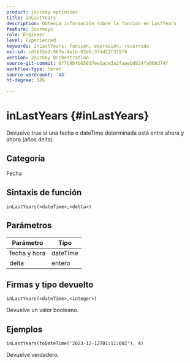 ```yaml
---
product: journey optimizer
title: inLastYears
description: Obtenga información sobre la función en LastYears
feature: Journeys
role: Engineer
level: Experienced
keywords: inLastYears, función, expresión, recorrido
exl-id: cdf653d2-967e-4a1b-92e5-37dd22f379f9
version: Journey Orchestration
source-git-commit: 6f7b9bfb65617ee1ace3a2faaebdb24fa068d74f
workflow-type: tm+mt
source-wordcount: '48'
ht-degree: 18%

---
```


# inLastYears {#inLastYears}

Devuelve true si una fecha o dateTime determinada está entre ahora y ahora (años delta).

## Categoría

Fecha

## Sintaxis de función

`inLastYears(<dateTime>,<delta>)`

## Parámetros

| Parámetro | Tipo |
|-----------|------------------|
| fecha y hora | dateTime |
| delta | entero |

## Firmas y tipo devuelto

`inLastYears(<dateTime>,<integer>)`

Devuelve un valor booleano.

## Ejemplos

`inLastYears(toDateTime('2023-12-12T01:11:00Z'), 4)`

Devuelve verdadero.

